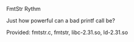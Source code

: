FmtStr
Rythm

Just how powerful can a bad printf call be?

Provided: fmtstr.c, fmtstr, libc-2.31.so, ld-2.31.so

